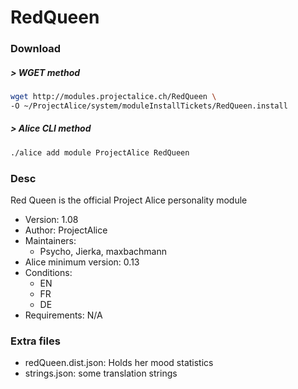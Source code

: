 # RedQueen

### Download

##### > WGET method
```bash
wget http://modules.projectalice.ch/RedQueen \
-O ~/ProjectAlice/system/moduleInstallTickets/RedQueen.install
```

##### > Alice CLI method
```bash
./alice add module ProjectAlice RedQueen
```

### Desc
Red Queen is the official Project Alice personality module

- Version: 1.08
- Author: ProjectAlice
- Maintainers:
  - Psycho, Jierka, maxbachmann
- Alice minimum version: 0.13
- Conditions:
  - EN
  - FR
  - DE
- Requirements: N/A

### Extra files

- redQueen.dist.json: Holds her mood statistics
- strings.json: some translation strings
